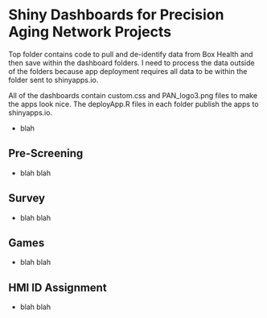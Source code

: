 # Shiny Dashboards for Precision Aging Network Projects

Top folder contains code to pull and de-identify data from Box Health and then save within the dashboard folders. I need to process the data outside of the folders because app deployment requires all data to be within the folder sent to shinyapps.io. 

All of the dashboards contain custom.css and PAN_logo3.png files to make the apps look nice. The deployApp.R files in each folder publish the apps to shinyapps.io.

- blah

## Pre-Screening

- blah blah

## Survey

- blah blah

## Games

- blah blah

## HMl ID Assignment

- blah blah
